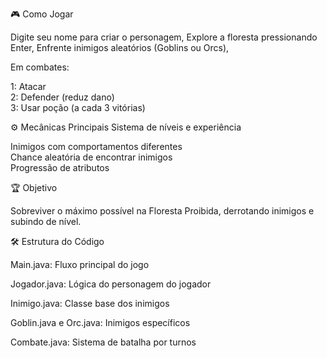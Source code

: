 🎮 Como Jogar

Digite seu nome para criar o personagem,
Explore a floresta pressionando Enter,
Enfrente inimigos aleatórios (Goblins ou Orcs),


Em combates:

1: Atacar  
2: Defender (reduz dano)  
3: Usar poção (a cada 3 vitórias)  


⚙️ Mecânicas Principais Sistema de níveis e experiência

Inimigos com comportamentos diferentes  
Chance aleatória de encontrar inimigos  
Progressão de atributos  


🏆 Objetivo   

Sobreviver o máximo possível na Floresta Proibida, derrotando inimigos e subindo de nível.  


🛠️ Estrutura do Código  

Main.java: Fluxo principal do jogo  

Jogador.java: Lógica do personagem do jogador  

Inimigo.java: Classe base dos inimigos  

Goblin.java e Orc.java: Inimigos específicos  

Combate.java: Sistema de batalha por turnos  
